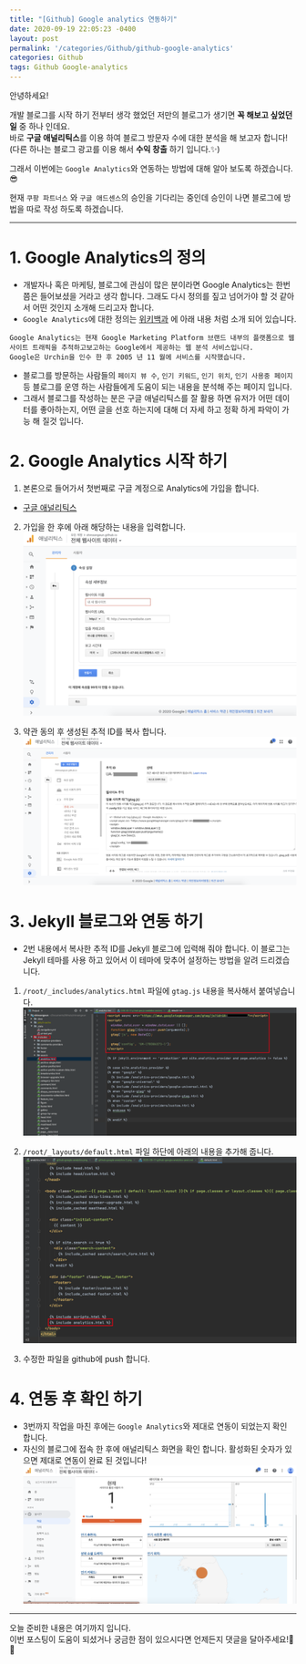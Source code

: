 ```yaml
---
title: "[Github] Google analytics 연동하기"
date: 2020-09-19 22:05:23 -0400
layout: post
permalink: '/categories/Github/github-google-analytics'
categories: Github
tags: Github Google-analytics
---
```


안녕하세요!

개발 블로그를 시작 하기 전부터 생각 했었던 저만의 블로그가 생기면 **꼭 해보고 싶었던 일** 중 하나 인데요.  
바로 **구글 애널리틱스**를 이용 하여 블로그 방문자 수에 대한 분석을 해 보고자 합니다!  
(다른 하나는 블로그 광고를 이용 해서 **수익 창출** 하기 입니다.✨)  

그래서 이번에는 `Google Analytics`와 연동하는 방법에 대해 알아 보도록 하겠습니다.😎

현재 `쿠팡 파트너스` 와 `구글 애드센스`의 승인을 기다리는 중인데 승인이 나면 블로그에 방법을 따로 작성 하도록 하겠습니다.  

-----
# 1. Google Analytics의 정의
- 개발자나 혹은 마케팅, 블로그에 관심이 많은 분이라면 Google Analytics는 한번 쯤은 들어보셨을 거라고 생각 합니다. 그래도 다시 정의를 짚고 넘어가야 할 것 같아서 어떤 것인지 소개해 드리고자 합니다.
- `Google Analytics`에 대한 정의는 [위키백과](https://en.wikipedia.org/wiki/Google_Analytics) 에 아래 내용 처럼 소개 되어 있습니다. 
```
Google Analytics는 현재 Google Marketing Platform 브랜드 내부의 플랫폼으로 웹 사이트 트래픽을 추적하고보고하는 Google에서 제공하는 웹 분석 서비스입니다. 
Google은 Urchin을 인수 한 후 2005 년 11 월에 서비스를 시작했습니다. 
```

- 블로그를 방문하는 사람들의 `페이지 뷰 수`, `인기 키워드`, `인기 위치`, `인기 사용중 페이지` 등 블로그를 운영 하는 사람들에게 도움이 되는 내용을 분석해 주는 페이지 입니다.
- 그래서 블로그를 작성하는 분은 구글 애널리틱스를 잘 활용 하면 유저가 어떤 데이터를 좋아하는지, 어떤 글을 선호 하는지에 대해 더 자세 하고 정확 하게 파악이 가능 해 질것 입니다. 


# 2. Google Analytics 시작 하기
1. 본론으로 들어가서 첫번째로 구글 계정으로 Analytics에 가입을 합니다.
- [구글 애널리틱스](https://analytics.google.com/)

2. 가입을 한 후에 아래 해당하는 내용을 입력합니다.
![Analytics 속성 생성](/assets/images/google/github-google-analytics.png)

3. 약관 동의 후 생성된 추적 ID를 복사 합니다.
![추적 ID](/assets/images/google/github-google-analytics-2.png)


# 3. Jekyll 블로그와 연동 하기 
- 2번 내용에서 복사한 추적 ID를 Jekyll 블로그에 입력해 줘야 합니다. 이 블로그는 Jekyll 테마를 사용 하고 있어서 이 테마에 맞추어 설정하는 방법을 알려 드리겠습니다.


1. `/root/_includes/analytics.html` 파일에 `gtag.js` 내용을 복사해서 붙여넣습니다.
![analytics.html](/assets/images/google/github-google-analytics-3.png)

2. `/root/_layouts/default.html` 파일 하단에 아래의 내용을 추가해 줍니다.
![default.html](/assets/images/google/github-google-analytics-4.png)

3. 수정한 파일을 github에 push 합니다.


# 4. 연동 후 확인 하기
- 3번까지 작업을 마친 후에는 `Google Analytics`와 제대로 연동이 되었는지 확인 합니다.  
- 자신의 블로그에 접속 한 후에 애널리틱스 화면을 확인 합니다. 활성화된 숫자가 있으면 제대로 연동이 완료 된 것입니다!
![애널리틱스 화면](/assets/images/google/github-google-analytics-5.png)



-----

오늘 준비한 내용은 여기까지 입니다.  
이번 포스팅이 도움이 되셨거나 궁금한 점이 있으시다면 언제든지 댓글을 달아주세요!🤖✨